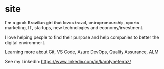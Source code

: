 # site
I´m a geek Brazilian girl that loves travel, entrepreneurship, sports marketing, IT, startups, new technologies and economy/investment.

I love helping people to find their purpose and help companies to better the digital environment.

Learning more about Git, VS Code, Azure DevOps, Quality Assurance, ALM

See my LinkedIn: https://www.linkedin.com/in/karolyneferraz/
